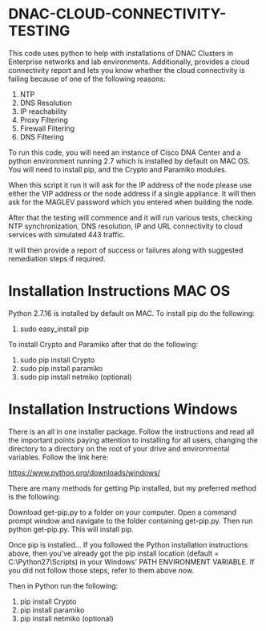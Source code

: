 # DNAC-CLOUD-CONNECTIVITY-TESTING

This code uses python to help with installations of DNAC Clusters in Enterprise networks and lab environments. Additionally, provides a cloud connectivity report and lets you know whether the cloud connectivity is failing because of one of the following reasons:

1. NTP
2. DNS Resolution
3. IP reachability
4. Proxy Filtering
5. Firewall Filtering
6. DNS Filtering

To run this code, you will need an instance of Cisco DNA Center and a python environment running 2.7 which is installed by default on MAC OS. You will need to install pip, and the Crypto and Paramiko modules.

When this script it run it will ask for the IP address of the node please use either the VIP address or the node address if a single appliance. It will then ask for the MAGLEV password which you entered when building the node.

After that the testing will commence and it will run various tests, checking NTP synchronization, DNS resolution, IP and URL  connectivity to cloud services with simulated 443 traffic.

It will then provide a report of success or failures along with suggested remediation steps if required.

# Installation Instructions MAC OS

Python 2.7.16 is installed by default on MAC. To install pip do the following:

1. sudo easy_install pip

To install Crypto and Paramiko after that do the following:

1. sudo pip install Crypto
2. sudo pip install paramiko
3. sudo pip install netmiko (optional)

# Installation Instructions Windows

There is an all in one installer package. Follow the instructions and read all the important points paying attention to installing for all users, changing the directory to a directory on the root of your drive and environmental variables. Follow the link here:

https://www.python.org/downloads/windows/

There are many methods for getting Pip installed, but my preferred method is the following:

Download get-pip.py to a folder on your computer. Open a command prompt window and navigate to the folder containing get-pip.py. Then run python get-pip.py. This will install pip.

Once pip is installed... If you followed the Python installation instructions above, then you've already got the pip install location (default = C:\Python27\Scripts) in your Windows' PATH ENVIRONMENT VARIABLE. If you did not follow those steps, refer to them above now.

Then in Python run the following:

1. pip install Crypto
2. pip install paramiko
3. pip install netmiko (optional)
